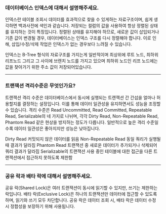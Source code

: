 ### 데이터베이스 인덱스에 대해서 설명해주세요.
인덱스란 테이블 조회시 데이터를 효과적으로 찾을 수 있게하는 자료구조이며, 쉽게 생각하면 백과사전에 색인과 같습니다.
저장되는 컬럼의 값을 사용하여 항상 정렬된 상태를 유지하는 것이 특징입니다. 
정렬된 상태를 유지해야 하므로, 새로운 값이 삽입되거나 기존 값이 변경될 경우, 데이터베이스는 인덱스 구조를 다시 정렬해야 합니다.
이로 인해, 삽입/수정/삭제 작업은 인덱스가 없는 경우보다 느려질 수 있습니다.

인덱스는 B-Tree 형식의 자료구조를 가지는게 일반적이며 최상위에 루트 노드, 최하위 리프노드 그리고 그 사이에 브렌치 노드를 가지고 있으며 최하위 노드인 리프 노드에는 값을 찾아가기 위한 주소 값이 저장되어있습니다.

---

### 트랜잭션 격리수준은 무엇인가요?

트랜잭션 격리 수준은 데이터베이스에서 동시에 실행되는 트랜잭션 간 간섭을 얼마나 허용할지를 결정하는 설정입니다. 
이를 통해 데이터 일관성을 유지하면서도 성능을 조정할 수 있습니다. 
격리 수준은 Read Uncommitted, Read Committed, Repeatable Read, Serializable의 네 가지로 나뉘며, 각각 Dirty Read, Non-Repeatable Read, Phantom Read 같은 현상을 방지하는 정도가 다릅니다. 
일반적으로 높은 격리 수준일수록 데이터 일관성은 좋아지지만 성능은 낮아집니다.

Dirty Read	커밋되지 않은 데이터를 읽음
Non-Repeatable Read	동일 쿼리가 실행될 때 결과가 달라짐
Phantom Read	트랜잭션 중 새로운 데이터가 추가되거나 삭제되어 쿼리 결과가 달라짐
Serializable의 트랜잭션 사용 중인 테이블에 대한 접근을 다른 트랜잭션에서 접근하지 못하도록 제한함

---

### 공유 락과 배타 락에 대해서 설명해주세요.
공유 락(Shared Lock)은 여러 트랜잭션이 동시에 읽기할 수 있지만, 쓰기는 제한하는 락입니다.
배타 락(Exclusive Lock)은 하나의 트랜잭션만 데이터에 접근할 수 있도록 하며, 읽기와 쓰기 모두 차단합니다.
공유 락은 데이터 조회 시, 배타 락은 데이터 수정 시 정합성을 보장하기 위해 사용됩니다.
